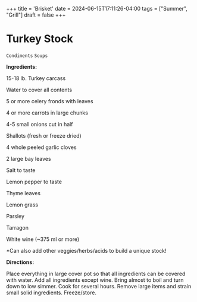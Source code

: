 +++
title = 'Brisket'
date = 2024-06-15T17:11:26-04:00
tags = ["Summer", "Grill"]
draft = false
+++
# Turkey Stock

`Condiments` `Soups`

**Ingredients:**

15-18 lb. Turkey carcass 

Water to cover all contents

5 or more celery fronds with leaves

4 or more carrots in large chunks

4-5 small onions cut in half

Shallots (fresh or freeze dried)

4 whole peeled garlic cloves

2 large bay leaves

Salt to taste

Lemon pepper to taste

Thyme leaves

Lemon grass

Parsley

Tarragon

White wine (~375 ml or more)

*Can also add other veggies/herbs/acids to build a unique stock!

**Directions:**

Place everything in large cover pot so that all ingredients can be covered with water. Add all ingredients except wine. Bring almost to boil and turn down to low simmer. Cook for several hours. Remove large items and strain small solid ingredients. Freeze/store. 
